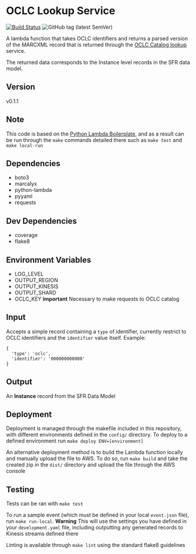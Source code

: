 # OCLC Lookup Service

[![Build Status](https://travis-ci.com/NYPL/sfr-oclc-catalog-lookup.svg?branch=development)](https://travis-ci.com/NYPL/sfr-oclc-catalog-lookup)
![GitHub tag (latest SemVer)](https://img.shields.io/github/tag/nypl/sfr-oclc-catalog-lookup.svg)

A lambda function that takes OCLC identifiers and returns a parsed version of the MARCXML record that is returned through the [OCLC Catalog lookup](https://www.oclc.org/developer/develop/web-services/worldcat-search-api/bibliographic-resource.en.html) service.

The returned data corresponds to the Instance level records in the SFR data model.

## Version
v0.1.1

## Note
This code is based on the [Python Lambda Boilerplate](https://github.com/NYPL/python-lambda-boilerplate), and as a result can be run through the `make` commands detailed there such as `make test` and `make local-run`

## Dependencies

- boto3
- marcalyx
- python-lambda
- pyyaml
- requests

## Dev Dependencies

- coverage
- flake8


## Environment Variables
- LOG_LEVEL
- OUTPUT_REGION
- OUTPUT_KINESIS
- OUTPUT_SHARD
- OCLC_KEY **important** Necessary to make requests to OCLC catalog

## Input
Accepts a simple record containing a `type` of identifier, currently restrict to OCLC identifiers and the `identifier` value itself. Example:
```
{
  'type': 'oclc',
  'identifier': '000000000000'
}
```

## Output
An **Instance** record from the SFR Data Model

## Deployment
Deployment is managed through the makefile included in this repository, with different environments defined in the `config/` directory. To deploy to a defined environment run `make deploy ENV=[environment]`

An alternative deployment method is to build the Lambda function locally and manually upload the file to AWS. To do so, run `make build` and take the created zip in the `dist/` directory and upload the file through the AWS console

## Testing
Tests can be ran with `make test`

To run a sample event (which must be defined in your local `event.json` file), run `make run-local`. **Warning** This will use the settings you have defined in your `development.yaml` file, including outputting any generated records to Kinesis streams defined there

Linting is available through `make lint` using the standard flake8 guidelines
